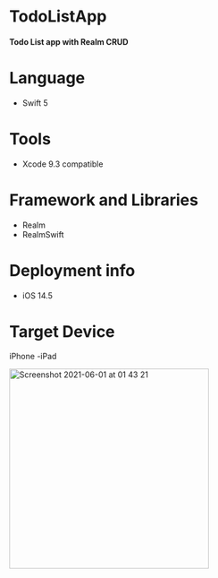 # TodoListApp

#### Todo List app with Realm CRUD

# Language
- Swift 5
# Tools
- Xcode 9.3 compatible

# Framework and Libraries
- Realm 
- RealmSwift
# Deployment info
- iOS 14.5
# Target Device

iPhone
-iPad

<img width="357" alt="Screenshot 2021-06-01 at 01 43 21" src="https://user-images.githubusercontent.com/35179563/120252681-25742000-c27d-11eb-8a15-ef197545a954.png">


